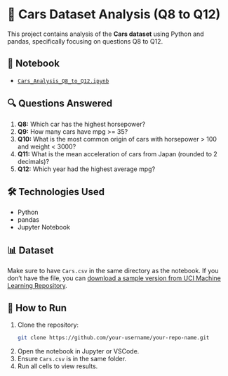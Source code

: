 # 🚗 Cars Dataset Analysis (Q8 to Q12)

This project contains analysis of the **Cars dataset** using Python and pandas, specifically focusing on questions Q8 to Q12.

## 📄 Notebook
- [`Cars_Analysis_Q8_to_Q12.ipynb`](Cars_Analysis_Q8_to_Q12.ipynb)

## 🔍 Questions Answered
1. **Q8:** Which car has the highest horsepower?
2. **Q9:** How many cars have mpg >= 35?
3. **Q10:** What is the most common origin of cars with horsepower > 100 and weight < 3000?
4. **Q11:** What is the mean acceleration of cars from Japan (rounded to 2 decimals)?
5. **Q12:** Which year had the highest average mpg?

## 🛠️ Technologies Used
- Python
- pandas
- Jupyter Notebook

## 📊 Dataset
Make sure to have `Cars.csv` in the same directory as the notebook. If you don’t have the file, you can [download a sample version from UCI Machine Learning Repository](https://archive.ics.uci.edu/ml/datasets/auto+mpg).

## 🚀 How to Run
1. Clone the repository:
   ```bash
   git clone https://github.com/your-username/your-repo-name.git
   ```
2. Open the notebook in Jupyter or VSCode.
3. Ensure `Cars.csv` is in the same folder.
4. Run all cells to view results.